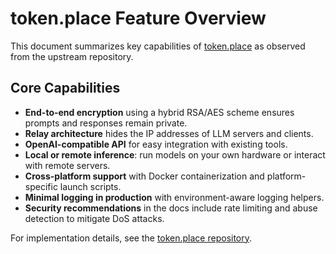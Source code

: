 # token.place Feature Overview

This document summarizes key capabilities of [token.place](https://token.place) as observed from the upstream repository.

## Core Capabilities

- **End-to-end encryption** using a hybrid RSA/AES scheme ensures prompts and responses remain private.
- **Relay architecture** hides the IP addresses of LLM servers and clients.
- **OpenAI-compatible API** for easy integration with existing tools.
- **Local or remote inference**: run models on your own hardware or interact with remote servers.
- **Cross-platform support** with Docker containerization and platform-specific launch scripts.
- **Minimal logging in production** with environment-aware logging helpers.
- **Security recommendations** in the docs include rate limiting and abuse detection to mitigate DoS attacks.

For implementation details, see the [token.place repository](https://github.com/futuroptimist/token.place).
